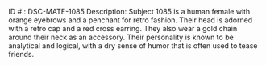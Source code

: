 ID # : DSC-MATE-1085
Description: Subject 1085 is a human female with orange eyebrows and a penchant for retro fashion. Their head is adorned with a retro cap and a red cross earring. They also wear a gold chain around their neck as an accessory. Their personality is known to be analytical and logical, with a dry sense of humor that is often used to tease friends.